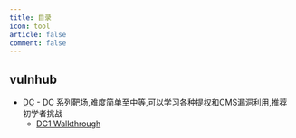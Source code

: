 ```yaml
---
title: 目录
icon: tool
article: false
comment: false
---
```

## vulnhub
- [DC](#) - DC 系列靶场,难度简单至中等,可以学习各种提权和CMS漏洞利用,推荐初学者挑战
  - [DC1 Walkthrough](dc1.md)
